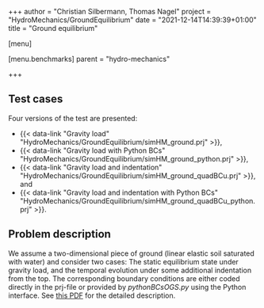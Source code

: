 +++
author = "Christian Silbermann, Thomas Nagel"
project = "HydroMechanics/GroundEquilibrium"
date = "2021-12-14T14:39:39+01:00"
title = "Ground equilibrium"

[menu]

  [menu.benchmarks]
    parent = "hydro-mechanics"

+++

## Test cases

Four versions of the test are presented:
 - {{< data-link "Gravity load" "HydroMechanics/GroundEquilibrium/simHM_ground.prj" >}},
 - {{< data-link "Gravity load with Python BCs" "HydroMechanics/GroundEquilibrium/simHM_ground_python.prj" >}},
 - {{< data-link "Gravity load and indentation" "HydroMechanics/GroundEquilibrium/simHM_ground_quadBCu.prj" >}}, and
 - {{< data-link "Gravity load and indentation with Python BCs" "HydroMechanics/GroundEquilibrium/simHM_ground_quadBCu_python.prj" >}}.

## Problem description

We assume a two-dimensional piece of ground (linear elastic soil saturated with water) and consider two cases: The static equilibrium state under gravity load, and the temporal evolution under some additional indentation from the top. The corresponding boundary conditions are either coded directly in the prj-file or provided by *pythonBCsOGS.py* using the Python interface.
See [this PDF](../HM_GroundEquilibrium.pdf) for the detailed description.
